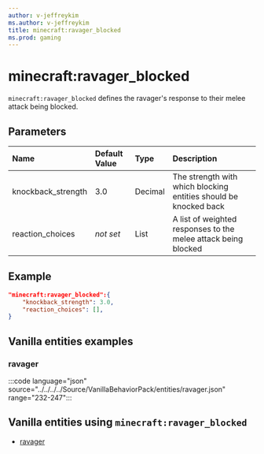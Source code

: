 ```yaml
---
author: v-jeffreykim
ms.author: v-jeffreykim
title: minecraft:ravager_blocked
ms.prod: gaming
---
```


# minecraft:ravager_blocked

`minecraft:ravager_blocked` defines the ravager's response to their melee attack being blocked.

## Parameters

|Name |Default Value  |Type  |Description  |
|:----------|:----------|:----------|:----------|
| knockback_strength| 3.0| Decimal| The strength with which blocking entities should be knocked back |
| reaction_choices| *not set*| List| A list of weighted responses to the melee attack being blocked |

## Example

```json
"minecraft:ravager_blocked":{
    "knockback_strength": 3.0,
    "reaction_choices": [],
}
```

## Vanilla entities examples

### ravager

:::code language="json" source="../../../../Source/VanillaBehaviorPack/entities/ravager.json" range="232-247":::

## Vanilla entities using `minecraft:ravager_blocked`

- [ravager](../../../../Source/VanillaBehaviorPack_Snippets/entities/ravager.md)